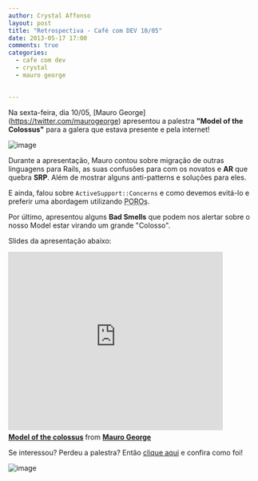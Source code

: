 ```yaml
---
author: Crystal Affonso
layout: post
title: "Retrospectiva - Café com DEV 10/05"
date: 2013-05-17 17:00
comments: true
categories:
  - cafe com dev
  - crystal
  - mauro george

  
---
```



Na sexta-feira, dia 10/05, [Mauro George] (https://twitter.com/maurogeorge) apresentou a palestra **"Model of the Colossus"** para a galera que estava presente e pela internet!

<!--more-->

![image](/images/mario.jpg)

Durante a apresentação, Mauro contou sobre migração de outras linguagens para Rails, as suas confusões para com os novatos e **AR** que quebra **SRP**. Além de mostrar alguns anti-patterns e soluções para eles.

E ainda, falou sobre `ActiveSupport::Concerns` e como devemos evitá-lo e preferir uma abordagem utilizando <abbr title="Plain Old Ruby Objects">POROs</abbr>. 

Por último, apresentou alguns **Bad Smells** que podem nos alertar sobre o nosso Model estar virando um grande "Colosso". 

Slides da apresentação abaixo:

<iframe src="http://www.slideshare.net/slideshow/embed_code/20946985" width="427" height="356" frameborder="0" marginwidth="0" marginheight="0" scrolling="no" style="border:1px solid #CCC;border-width:1px 1px 0;margin-bottom:5px" allowfullscreen webkitallowfullscreen mozallowfullscreen> </iframe> <div style="margin-bottom:5px"> <strong> <a href="http://www.slideshare.net/maurogeorge/model-of-colossus" title="Model of the colossus" target="_blank">Model of the colossus</a> </strong> from <strong><a href="http://www.slideshare.net/maurogeorge" target="_blank">Mauro George</a></strong> </div>

Se interessou? Perdeu a palestra? Então [clique aqui](https://www.eventials.com/pt-br/helabs/model-of-the-colossus/) e confira como foi!

![image](/images/galeramauro.jpg)

